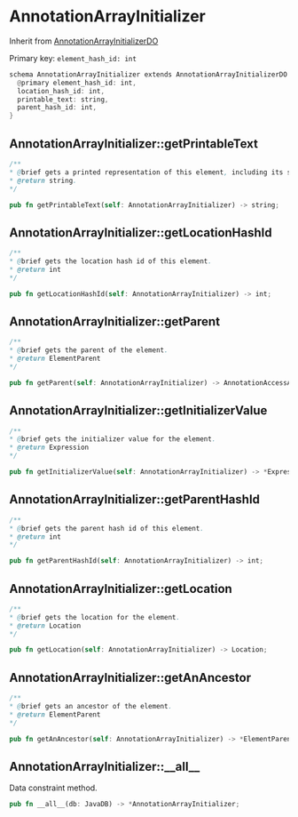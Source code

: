 # AnnotationArrayInitializer

Inherit from [AnnotationArrayInitializerDO](./AnnotationArrayInitializerDO.md)

Primary key: `element_hash_id: int`

```rust
schema AnnotationArrayInitializer extends AnnotationArrayInitializerDO {
  @primary element_hash_id: int,
  location_hash_id: int,
  printable_text: string,
  parent_hash_id: int,
}
```
## AnnotationArrayInitializer::getPrintableText

```java
/**
* @brief gets a printed representation of this element, including its structure where applicable.
* @return string.
*/
```
```rust
pub fn getPrintableText(self: AnnotationArrayInitializer) -> string;
```
## AnnotationArrayInitializer::getLocationHashId

```java
/**
* @brief gets the location hash id of this element.
* @return int
*/
```
```rust
pub fn getLocationHashId(self: AnnotationArrayInitializer) -> int;
```
## AnnotationArrayInitializer::getParent

```java
/**
* @brief gets the parent of the element.
* @return ElementParent 
*/
```
```rust
pub fn getParent(self: AnnotationArrayInitializer) -> AnnotationAccessArgument;
```
## AnnotationArrayInitializer::getInitializerValue

```java
/**
* @brief gets the initializer value for the element.
* @return Expression
*/
```
```rust
pub fn getInitializerValue(self: AnnotationArrayInitializer) -> *Expression;
```
## AnnotationArrayInitializer::getParentHashId

```java
/**
* @brief gets the parent hash id of this element.
* @return int
*/
```
```rust
pub fn getParentHashId(self: AnnotationArrayInitializer) -> int;
```
## AnnotationArrayInitializer::getLocation

```java
/**
* @brief gets the location for the element.
* @return Location
*/
```
```rust
pub fn getLocation(self: AnnotationArrayInitializer) -> Location;
```
## AnnotationArrayInitializer::getAnAncestor

```java
/**
* @brief gets an ancestor of the element.
* @return ElementParent 
*/
```
```rust
pub fn getAnAncestor(self: AnnotationArrayInitializer) -> *ElementParent;
```
## AnnotationArrayInitializer::\_\_all\_\_

Data constraint method.

```rust
pub fn __all__(db: JavaDB) -> *AnnotationArrayInitializer;
```
